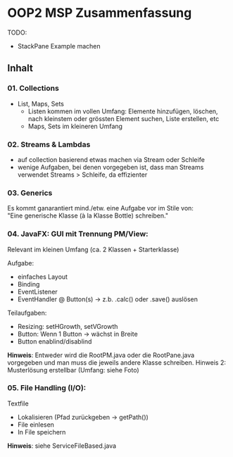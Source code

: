 # OOP2 MSP Zusammenfassung

TODO:
- StackPane Example machen

## Inhalt

### 01. Collections
- List, Maps, Sets
	- Listen kommen im vollen Umfang: Elemente hinzufügen, löschen, nach kleinstem oder grössten Element suchen, Liste erstellen, etc
	- Maps, Sets im kleineren Umfang
	
	
### 02. Streams & Lambdas
- auf collection basierend etwas machen via Stream oder Schleife
- wenige Aufgaben, bei denen vorgegeben ist, dass man Streams verwendet
	Streams > Schleife, da effizienter
	
### 03. Generics

Es kommt ganarantiert mind./etw. eine Aufgabe vor im Stile von:  
"Eine generische Klasse (à la Klasse Bottle) schreiben."
	
### 04. JavaFX: GUI mit Trennung PM/View:
Relevant im kleinen Umfang (ca. 2 Klassen + Starterklasse)

Aufgabe:
- einfaches Layout
- Binding
- EventListener
- EventHandler @ Button(s) -> z.b. .calc() oder .save() auslösen

Teilaufgaben:
-	Resizing: setHGrowth, setVGrowth
-	Button: Wenn 1 Button -> wächst in Breite
-	Button enablind/disablind

**Hinweis**: Entweder wird die RootPM.java oder die RootPane.java vorgegeben und man muss die jeweils andere Klasse schreiben.
Hinweis 2: Musterlösung erstellbar (Umfang: siehe Foto)

### 05. File Handling (I/O):
Textfile
- Lokalisieren (Pfad zurückgeben -> getPath())
- File einlesen
- In File speichern

**Hinweis**: siehe ServiceFileBased.java